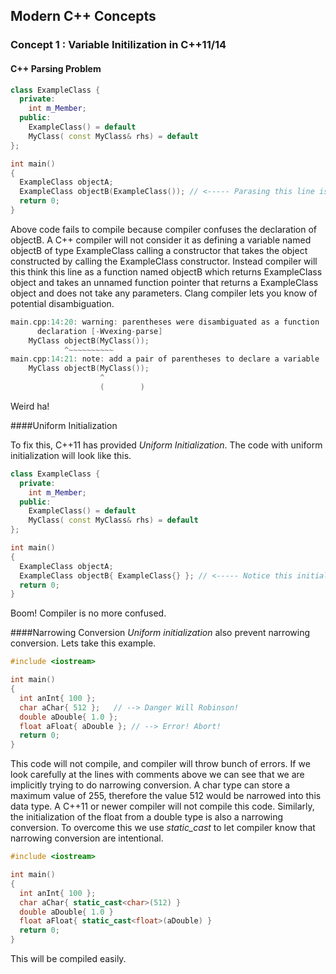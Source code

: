 ## Modern C++ Concepts

### Concept 1 : Variable Initilization in C++11/14

#### C++ Parsing Problem

```c++
class ExampleClass {
  private:
    int m_Member;
  public:
    ExampleClass() = default
    MyClass( const MyClass& rhs) = default
};

int main()
{
  ExampleClass objectA;
  ExampleClass objectB(ExampleClass()); // <----- Parasing this line is the reason for error
  return 0;
}

```

Above code fails to compile because compiler confuses the declaration of objectB. A C++ compiler will not consider it as defining a variable named objectB of type ExampleClass calling a constructor that takes the object constructed by calling the ExampleClass constructor. Instead compiler will this think this line as a function named objectB which returns ExampleClass object and takes an unnamed function pointer that returns a ExampleClass object and does not take any parameters. Clang compiler lets you know of potential disambiguation.

```c++
main.cpp:14:20: warning: parentheses were disambiguated as a function
      declaration [-Wvexing-parse]
    MyClass objectB(MyClass());
            ^~~~~~~~~~~
main.cpp:14:21: note: add a pair of parentheses to declare a variable
    MyClass objectB(MyClass());
                    ^
                    (        )
```

Weird ha!

####Uniform Initialization

To fix this, C++11 has provided *Uniform Initialization*. The code with uniform initialization will look like this.

```c++
class ExampleClass {
  private:
    int m_Member;
  public:
    ExampleClass() = default
    MyClass( const MyClass& rhs) = default
};

int main()
{
  ExampleClass objectA;
  ExampleClass objectB{ ExampleClass{} }; // <----- Notice this initialization.
  return 0;
}

```
Boom! Compiler is no more confused.


####Narrowing Conversion
*Uniform initialization* also prevent narrowing conversion. Lets take this example.

```c++
#include <iostream>

int main()
{
  int anInt{ 100 };
  char aChar{ 512 };   // --> Danger Will Robinson!
  double aDouble{ 1.0 };
  float aFloat{ aDouble }; // --> Error! Abort!
  return 0;
}

```

This code will not compile, and compiler will throw bunch of errors. If we look carefully at the lines with comments above we can see that we are implicitly trying to do narrowing conversion.  A char type can store a maximum value of 255, therefore the value 512 would be narrowed into this data type. A C++11 or newer compiler will not compile this code. Similarly, the initialization of the float from a double type is also a narrowing conversion. To overcome this we use *static_cast<type>* to let compiler know that narrowing conversion are intentional.

```c++
#include <iostream>

int main()
{
  int anInt{ 100 };
  char aChar{ static_cast<char>(512) }
  double aDouble{ 1.0 }
  float aFloat{ static_cast<float>(aDouble) }
  return 0;
}
```

This will be compiled easily.
